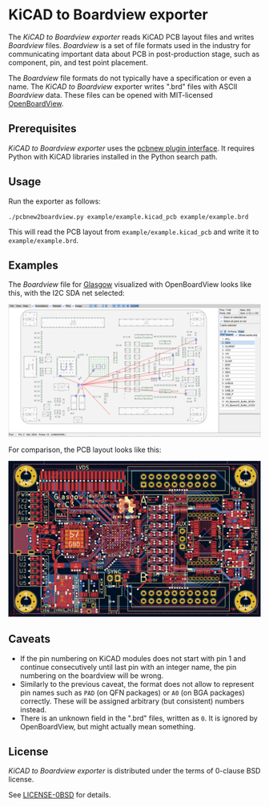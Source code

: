 # KiCAD to Boardview exporter

The _KiCAD to Boardview exporter_ reads KiCAD PCB layout files and writes _Boardview_ files. _Boardview_ is a set of file formats used in the industry for communicating important data about PCB in post-production stage, such as component, pin, and test point placement.

The _Boardview_ file formats do not typically have a specification or even a name. The _KiCAD to Boardview_ exporter writes ".brd" files with ASCII _Boardview_ data. These files can be opened with MIT-licensed [OpenBoardView][].

[openboardview]: https://openboardview.org/

## Prerequisites

_KiCAD to Boardview exporter_ uses the [pcbnew plugin interface][pcbplugin]. It requires Python with KiCAD libraries installed in the Python search path.

[pcbplugin]: https://kicad.readthedocs.io/en/latest/Documentation/development/pcbnew-plugins/

## Usage

Run the exporter as follows:

    ./pcbnew2boardview.py example/example.kicad_pcb example/example.brd

This will read the PCB layout from `example/example.kicad_pcb` and write it to `example/example.brd`.

## Examples

The _Boardview_ file for [Glasgow][] visualized with OpenBoardView looks like this, with the I2C SDA net selected:

![](example/boardview.png)

For comparison, the PCB layout looks like this:

![](example/layout.png)

[glasgow]: https://github.com/whitequark/Glasgow

## Caveats

  * If the pin numbering on KiCAD modules does not start with pin 1 and continue consecutively until last pin with an integer name, the pin numbering on the boardview will be wrong.
  * Similarly to the previous caveat, the format does not allow to represent pin names such as `PAD` (on QFN packages) or `A0` (on BGA packages) correctly. These will be assigned arbitrary (but consistent) numbers instead.
  * There is an unknown field in the ".brd" files, written as `0`. It is ignored by OpenBoardView, but might actually mean something.

## License

_KiCAD to Boardview exporter_ is distributed under the terms of 0-clause BSD license.

See [LICENSE-0BSD](LICENSE-0BSD.txt) for details.
